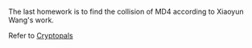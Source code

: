 The last homework is to find the collision of MD4 according to Xiaoyun Wang's work.

Refer to [Cryptopals](https://github.com/fortenforge/cryptopals/blob/master/challenges/md4_collisions.py)